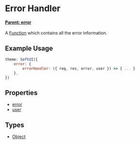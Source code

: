 # Error Handler

#### **[Parent: error](/docs/error/)**

A [Function](https://developer.mozilla.org/en-US/docs/Web/JavaScript/Reference/Global_Objects/Function) which contains all the error information.

## Example Usage

```js
theme: SoftUI({
    error: {
        errorHandler: ({ req, res, error, user }) => { ... }
    },
})
```

## Properties

-   [error](/docs/error/errorHandler/error)
-   [user](/docs/error/errorHandler/user)

## Types

-   [Object](https://developer.mozilla.org/en-US/docs/Web/JavaScript/Reference/Global_Objects/Object)
